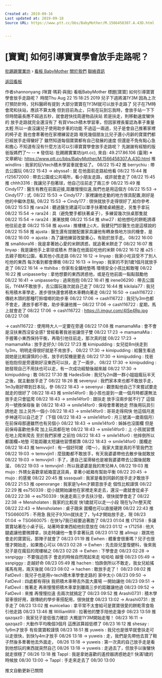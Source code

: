 ```yaml
---

Created at: 2019-09-16
Last updated at: 2019-09-18
Source URL: https://www.ptt.cc/bbs/BabyMother/M.1566458307.A.43D.html


---
```


# [寶寶] 如何引導寶寶學會放手走路呢？


[批踢踢實業坊](https://www.ptt.cc/bbs/) › [看板 BabyMother](https://www.ptt.cc/bbs/BabyMother/index.html) [關於我們](https://www.ptt.cc/about.html) [聯絡資訊](https://www.ptt.cc/contact.html)

[返回看板](https://www.ptt.cc/bbs/BabyMother/index.html)

作者shannonyang (咪寶‧瑪莉‧與我)
看板BabyMother
標題\[寶寶\] 如何引導寶寶學會放手走路呢？
時間Thu Aug 22 15:18:25 2019
兒子下週將滿1Y3M 因為上次打預防針時，兒科醫師有提到 大部分寶寶在1Y3M就可以放手走路了 兒子在7M時會爬和扶站，應該不算太晚 但到目前為止，只有在玩到忘我時，會放手站一下下 但時間最長應不超過五秒，就會趕快找周邊物品扶站 若是扶走，則移動速度蠻快的 放手走路就完全還沒有了 有買Vtech積木學習車，但因家裡長輩認為車子重量太輕 所以一直沒讓兒子使用助步車的功能 不過這一兩週，兒子是會自己推著家裡的椅子走 我也會牽著他在家裡練習走路 眼見幾個朋友比兒子還小月齡的寶寶們都已經放手走得蠻好了 雖然知道每個寶寶都有自己發展的速度 但還是不免有點心急和擔心 不知道有沒有什麼方法可以引導寶寶學會放手走路呢？ 先謝謝有經驗的版爸版媽們了～ -- ※ 發信站: 批踢踢實業坊(ptt.cc), 來自: 49.217.86.106 (臺灣) ※ 文章網址: <https://www.ptt.cc/bbs/BabyMother/M.1566458307.A.43D.html>
推 windlins : 我家的玩Vtech積木學習車就會站了。 08/22 15:42
推 berrychiu : 帶去公園玩 08/22 15:43
→ abyssa1 : 就 在他面前走路給他看 08/22 15:44
推 r125672000 : 帶去公園或公共場所，看小朋友走路，或許就會走了 08/22 15:45
推 chhh3316 : 我讓兒子抱著球，他自己往前走了兩三步 08/22 15:49
推 Cindy177 : 醫生有教在前面迎接,距離慢慢拉遠,我們也是用這個方 08/22 15:53
→ Cindy177 : 式. 08/22 15:53
→ Cindy177 : 家裡讓他走動的地方傢具配置,剛好是他的中繼休息點, 08/22 15:53
→ Cindy177 : 很快就放手走得很好了,給你參考. 08/22 15:53
推 rara24 : 聽過醫生建議可以單手扶著矮桌繞圈走，另隻手拿玩 08/22 15:54
→ rara24 : 具（避免雙手都扶著桌子），多練習幾次扶桌那隻就 08/22 15:54
→ rara24 : 漸漸放開 08/22 15:54
推 shw27 : 給他想吃的餅乾誘導他往前走拿 08/22 15:58
推 ajusta : 推樓樓上c大，我健兒門診醫生也是這樣說的 08/22 15:58
推 ajusta : 醫生還有提醒配置家具讓他有轉身換地方扶的機會，是 08/22 16:00
→ ajusta : 為了讓他練習改變重心，有助於放手走。 08/22 16:00
推 smalldora16 : 我是拿著她心愛的米餅誘惑，就追著米餅走了 08/22 16:07
推 linyap : 我是讓他手上拿球或積木 然後在他面前吃他的米餅 08/22 16:12
推 a25 : 去親子館和公園，看其他小孩走路 08/22 16:12
→ linyap : 我家小吃貨受不了別人吃他的東西 每次看到都會爆衝 08/22 16:13
→ linyap : 我家的不到1歲1個月就放手走了 08/22 16:14
→ ttshiba : 你家有全鋪地墊嗎 環境安全小孩比較敢喔 08/22 16:22
推 unipasserby : 拿他想要的東西誘惑他，或是在他前面一點點鼓勵他 08/22 16:41
→ unipasserby : 過來抱抱 08/22 16:41
推 irene06290 : 帶去公園玩，1Y4M不敢放手，去公園玩幾次就自己走了 08/22 16:44
推 kikilala77 : 我兒有用積木車學走，進步很快還會將積木車轉向著走 08/22 16:50
→ cash116722 : 傳統木頭的那種叮鈴噹啷的助步車 08/22 17:06
→ cash116722 : 我兒1y3m也都不會走，連放手都不敢，助步車讓他推一 08/22 17:06
→ cash116722 : 星期，馬上就會走了 08/22 17:06
→ cash116722 : <https://i.imgur.com/4lSe4Rp.jpg> 08/22 17:08

→ cash116722 : 使用時大人一定要在旁邊 08/22 17:08
推 mamamaMia : 會不會是沒扶東西沒安全感? 曾經看著我爸爸讓侄子雙 08/22 17:23
→ mamamaMia : 手握著小東西保持平衡，再吸引他往前走，那次真的就 08/22 17:23
→ mamamaMia : 放手走好久! 08/22 17:23
推 kimipudding : 女兒從8m扶走到1y3m，明明走得很好就是不肯放手， 08/22 17:30
→ kimipudding : 給醫生看過說她是比較謹慎的小孩，放手的契機是要去 08/22 17:30
→ kimipudding : 找爸爸抱抱但是旁邊剛好沒東西可以扶，走了一兩步， 08/22 17:30
→ kimipudding : 她發現自己不用扶也可以走，有一次成功經驗後越來越 08/22 17:30
→ kimipudding : 敢 08/22 17:30
推 HadesSide : 我兒1y2m跟一群小姐姐瘋玩半天之後，就主動放手走了 08/22 18:26
推 sevenyui : 我們家本來也都不敢放手走，1m3y剛好帶到日本玩，參 08/22 18:43
→ sevenyui : 觀景點他自己下來嘗試要走就走的很好了 08/22 18:43
推 smile14for0 : 我小孩也是到一歲一個月時都還無法放手走只會猛爬 08/22 18:43
→ smile14for0 : 跟扶走 放手沒兩步就不行了 這個月一號換保母後 新 08/22 18:43
→ smile14for0 : 保母會牽著她走 然後用玩具引誘他走 加上另外一個小 08/22 18:43
→ smile14for0 : 哥哥走得飛快 他這個月進步神速可以自己走了（下個 08/22 18:43
→ smile14for0 : 月三號滿一歲兩個月） 在前保母那邊雖然也有另個小 08/22 18:43
→ smile14for0 : 姊姊也沒圍欄 但是前保母喜歡他多爬 加上玩具都在地 08/22 18:43
→ smile14for0 : 上 小孩就習慣在地上爬來爬去 至於我們家裡 之前怕 08/22 18:43
→ smile14for0 : 他摔倒所以都圍欄+地墊 可能距離太短讓他習慣都靠 08/22 18:43
→ smile14for0 : 圍欄走 08/22 18:43
推 temvvjin1 : 有一個好阿嬤（喂～），我家大寶是真的不管我們怎 08/22 19:03
→ temvvjin1 : 麼鼓勵都不敢放手，有天我婆婆帶他去散步後就敢放 08/22 19:03
→ temvvjin1 : 手了，連自己溜滑梯也是被我婆婆帶去公園後就敢溜， 08/22 19:03
→ temvvjin1 : 所以我婆婆是我的育兒神人 08/22 19:03
推 mujo : 外甥女喜歡拿紙箱當送貨員，拿著小紙箱有幫助平衡 08/22 20:45
→ mujo : 的感覺 08/22 20:45
推 ssssquall : 我家是看到同齡的放手走才敢放手 08/22 21:53
推 openorange : 我家是1y4m才願意放手走 個性比較謹慎 08/22 22:29
推 es750339 : 從小就開始讓他在家裡走來走去，還沒一歲就會從桌子 08/22 22:38
→ es750339 : 快速走兩三步去扶沙發，很快就學會走了 08/22 22:38
→ Mensholaten : 我家的比較皮 快1歲就可以走一小段 現在1y7m整天爬 08/22 22:43
→ Mensholaten : 桌子跟床 圍欄也可以直接硬跨 08/22 22:43
推 TSG660075 : 不用急 我兒子9,10m就扶走了，1y4才開始放手走，現 08/23 01:04
→ TSG660075 : 在快1y7我已經要追著跑了 08/23 01:04
推 t71258 : 多讓寶寶站著在小桌子玩，站著時拿東西給他刻意放在 08/23 01:12
→ t71258 : 他大腿處讓他要微蹲拿，扶走時讓他一隻手拿著玩具 08/23 01:12
推 allmqz : 跟其他會走的寶寶玩，那陣子就會了 08/23 01:19
推 Ewhen : 體重會很重嗎？兒子也很慢才開始走，如果擔心可以 08/23 02:28
→ Ewhen : 先去掛兒童復健科，後來我兒子是在瘋狂的爬樓梯之 08/23 02:28
→ Ewhen : 下學會走 08/23 02:28
→ ssnpiggy : 不要強迫孩子 會走的時候自然爬起來走 哈哈哈 越慢 08/23 05:49
→ ssnpiggy : 走越好命 08/23 05:49
推 hachen : 怕跌倒所以不敢走，我女兒給搖搖馬有用，兩天後就 08/23 08:02
→ hachen : 敢放手走了！ 08/23 08:02
推 FatDevil : 我兒子也是用v-tech積木車學會走路的 家中太小 08/23 09:50
→ FatDevil : 四處都有得扶 我把積木車帶去外面大廣場 一開始讓他 08/23 09:51
→ FatDevil : 推著走 再來慢慢把積木車拿到離兩三步的距離讓他過 08/23 09:52
→ FatDevil : 來推 再慢慢拉遠 去兩次就搞定了 08/23 09:52
推 Arashi0731 : 積木學習車很好用，跟傳統的學步車搭配用，很快就會 08/23 13:02
→ Arashi0731 : 放手走了 08/23 13:02
推 euniceliao : 拿平常不太會給可是寶寶很愛的餅乾零食吸引他走路 08/23 13:46
推 WilliamWill : 拉著他的雙手陪他走幾步 08/23 13:59
推 qazqaz0 : 我家兒子是低張力確診 大概是1Y3M開始走喔！ 08/23 16:11
→ qazqaz0 : 大動作平均晚個3個月 這應該算超低標了 08/23 16:12
推 shesay : 1y6m才放手 有些寶寶較謹慎 08/23 18:51
推 yuweis : 我兒也是很早就會扶走可以走很快，到快1y4m才放手 08/26 13:18
→ yuweis : 走，我們是先帶他去買了鞋子然後多牽著他去外面走， 08/26 13:18
→ yuweis : 第一次真的自己放手走是看到他想玩的東西就突然自己 08/26 13:18
→ yuweis : 走過去了，但放手以後蠻快就走很穩了 08/26 13:18
推 Tappl : 我是拿她喜歡的遙控器誘惑她走!! 快滿1歲的時候放 08/30 13:00
→ Tappl : 手走來走去了 08/30 13:00

推文自動更新已關閉


